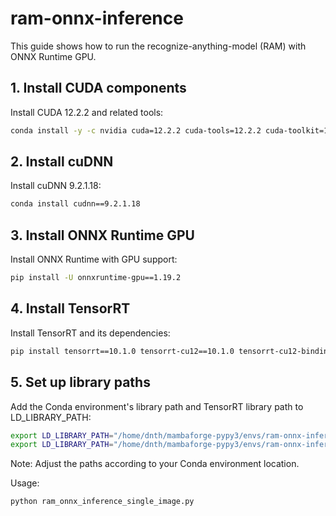 # ram-onnx-inference

This guide shows how to run the recognize-anything-model (RAM) with ONNX Runtime GPU.

## 1. Install CUDA components
Install CUDA 12.2.2 and related tools:

```bash
conda install -y -c nvidia cuda=12.2.2 cuda-tools=12.2.2 cuda-toolkit=12.2.2 cuda-version=12.2 cuda-command-line-tools=12.2.2 cuda-compiler=12.2.2 cuda-runtime=12.2.2
```

## 2. Install cuDNN
Install cuDNN 9.2.1.18:

```bash
conda install cudnn==9.2.1.18
```

## 3. Install ONNX Runtime GPU
Install ONNX Runtime with GPU support:

```bash
pip install -U onnxruntime-gpu==1.19.2
```

## 4. Install TensorRT
Install TensorRT and its dependencies:

```bash
pip install tensorrt==10.1.0 tensorrt-cu12==10.1.0 tensorrt-cu12-bindings==10.1.0 tensorrt-cu12-libs==10.1.0
```

## 5. Set up library paths
Add the Conda environment's library path and TensorRT library path to LD_LIBRARY_PATH:

```bash
export LD_LIBRARY_PATH="/home/dnth/mambaforge-pypy3/envs/ram-onnx-inference/lib:$LD_LIBRARY_PATH"
export LD_LIBRARY_PATH="/home/dnth/mambaforge-pypy3/envs/ram-onnx-inference/lib/python3.11/site-packages/tensorrt_libs:$LD_LIBRARY_PATH"
```

Note: Adjust the paths according to your Conda environment location.


Usage:
```bash
python ram_onnx_inference_single_image.py
```
